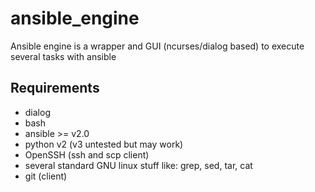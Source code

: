 # ansible_engine
Ansible engine is a wrapper and GUI (ncurses/dialog based) to execute several tasks with ansible


## Requirements

* dialog
* bash
* ansible >= v2.0
* python v2 (v3 untested but may work)
* OpenSSH (ssh and scp client)
* several standard GNU linux stuff like: grep, sed, tar, cat
* git (client)
